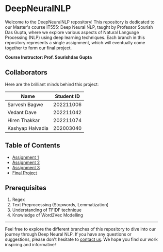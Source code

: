 # DeepNeuralNLP

Welcome to the DeepNeuralNLP repository! This repository is dedicated to our Master's course IT555: Deep Neural NLP, taught by Professor Sourish Das Gupta, where we explore various aspects of Natural Language Processing (NLP) using deep learning techniques. Each branch in this repository represents a single assignment, which will eventually come together to form our final project.

**Course Instructor: Prof. Sourishdas Gupta**

## Collaborators

Here are the brilliant minds behind this project:

| Name           | Student ID  |
|----------------|-------------|
| Sarvesh Bagwe  | 202211006   |
| Vedant Dave    | 202211042   |
| Hiren Thakkar  | 202211074   |
| Kashyap Halvadia | 202003040 |

## Table of Contents

- [Assignment 1](#assignment-1)
- [Assignment 2](#assignment-2)
- [Assignment 3](#assignment-3)
- [Final Project](#final-project)



## Prerequisites

1. Regex
2. Text Preprocessing (Stopwords, Lemmatization)
3. Understanding of TFIDF technique
4. Knowledge of Word2Vec Modelling



---

Feel free to explore the different branches of this repository to dive into our journey through Deep Neural NLP. If you have any questions or suggestions, please don't hesitate to [contact us](mailto:sbagwe9@gmail.com). We hope you find our work inspiring and informative!
